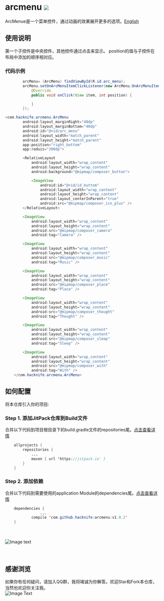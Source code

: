 # arcmenu  [![](https://jitpack.io/v/hacknife/arcmenu.svg)](https://jitpack.io/#hacknife/arcmenu)
ArcMenue是一个菜单控件，通过动画的效果展开更多的选项。[English](https://github.com/hacknife/arcmenu/blob/master/README_ENGLISH.md)
## 使用说明
第一个子控件是中央控件，其他控件通过点击来显示。 position的值与子控件在布局中添加的顺序相对应。
### 代码示例
```Java
        arcMenu= (ArcMenu) findViewById(R.id.arc_menu);
        arcMenu.setOnArcMenuItemClickListener(new ArcMenu.OnArcMenuItemClickListener() {
            @Override
            public void onClick(View item, int position) {

            }
        });
```
```Java
<com.hacknife.arcmenu.ArcMenu
        android:layout_marginRight="40dp"
        android:layout_marginBottom="40dp"
        android:id="@+id/arc_menu"
        android:layout_width="match_parent"
        android:layout_height="match_parent"
        app:position="right_bottom"
        app:raduis="200dp">

        <RelativeLayout
            android:layout_width="wrap_content"
            android:layout_height="wrap_content"
            android:background="@mipmap/composer_button">

            <ImageView
                android:id="@+id/id_buttom"
                android:layout_width="wrap_content"
                android:layout_height="wrap_content"
                android:layout_centerInParent="true"
                android:src="@mipmap/composer_icn_plus" />
        </RelativeLayout>

        <ImageView
            android:layout_width="wrap_content"
            android:layout_height="wrap_content"
            android:src="@mipmap/composer_camera"
            android:tag="Camera" />

        <ImageView
            android:layout_width="wrap_content"
            android:layout_height="wrap_content"
            android:src="@mipmap/composer_music"
            android:tag="Music" />

        <ImageView
            android:layout_width="wrap_content"
            android:layout_height="wrap_content"
            android:src="@mipmap/composer_place"
            android:tag="Place" />

        <ImageView
            android:layout_width="wrap_content"
            android:layout_height="wrap_content"
            android:src="@mipmap/composer_thought"
            android:tag="Thought" />

        <ImageView
            android:layout_width="wrap_content"
            android:layout_height="wrap_content"
            android:src="@mipmap/composer_sleep"
            android:tag="Sleep" />

        <ImageView
            android:layout_width="wrap_content"
            android:layout_height="wrap_content"
            android:src="@mipmap/composer_with"
            android:tag="With" />
    </com.hacknife.arcmenu.ArcMenu>
```
## 如何配置
将本仓库引入你的项目:
### Step 1. 添加JitPack仓库到Build文件
合并以下代码到项目根目录下的build.gradle文件的repositories尾。[点击查看详情](https://github.com/hacknife/CarouselBanner/blob/master/root_build.gradle.png)
```Java
	allprojects {
		repositories {
			...
			maven { url 'https://jitpack.io' }
		}
	}
```
### Step 2. 添加依赖   
合并以下代码到需要使用的application Module的dependencies尾。[点击查看详情](https://github.com/hacknife/CarouselBanner/blob/master/application_build.gradle.png)
```Java
	dependencies {
                ...
	        compile 'com.github.hacknife:arcmenu:v1.0.2'
	}
```
<br><br>
![Image text](https://github.com/hacknife/arcmenu/blob/master/arcmenu.gif)
<br><br><br>
## 感谢浏览
如果你有任何疑问，请加入QQ群，我将竭诚为你解答。欢迎Star和Fork本仓库，当然也欢迎你关注我。
<br>
![Image Text](https://github.com/hacknife/CarouselBanner/blob/master/qq_group.png)